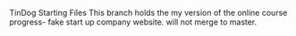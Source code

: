 TinDog Starting Files
This branch holds the my version of the online course progress- fake start up company website. will not merge to master.
